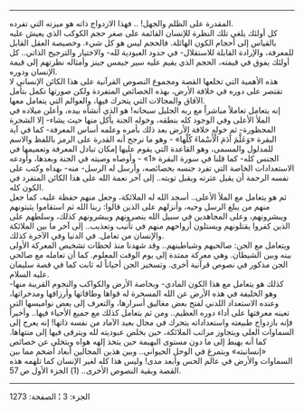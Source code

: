 ------------------------------------------------------------------------

المقدرة على الظلم والجهل! .. فهذا الازدواج ذاته هو ميزته التي تفرده.  
كل أولئك يلغي تلك النظرة للإنسان القائمة على صغر حجم الكوكب الذي يعيش
عليه بالقياس إلى أحجام الكون الهائلة. فالحجم ليس هو كل شيء. وخصيصة العقل
القابل للمعرفة، والإرادة القابلة للاستقلال- في حدود العبودية لله-
والاختيار والترجيح الذاتي.. كل أولئك يفوق في قيمته، الحجم الذي يقيم عليه
سير جيمس جينز وأمثاله نظرتهم إلى قيمة الإنسان ودوره.  
هذه الأهمية التي تخلعها القصة ومجموع النصوص القرآنية على هذا الكائن
الإنساني لا تقتصر على دوره في خلافة الأرض، بهذه الخصائص المتفردة ولكن
صورتها تكمل بتأمل الآفاق والمجالات التي يتحرك فيها، والعوالم التي يتعامل
معها.  
إنه يتعامل تعاملاً مباشراً مع ربه الجليل سبحانه! هو الذي أنشأه بيده، وأعلن
ميلاده في الملأ الأعلى وفي الوجود كله بنطقه، وخوله الجنة يأكل منها حيث
يشاء- إلا الشجرة المحظورة- ثم خوله خلافة الأرض بعد ذلك بأمره وعلمه أساس
المعرفة- كما في آية البقرة «وَعَلَّمَ آدَمَ الْأَسْماءَ كُلَّها» - وهو ما نرجح أنه
القدرة على الرمز باللفظ والاسم للمدلول والمسمى، وهو القاعدة التي يقوم
عليها إمكان تبادل المعرفة وتعميمها في الجنس كله- كما قلنا في سورة البقرة
«1» - وأوصاه وصيته في الجنة وبعدها، وأودعه الاستعدادات الخاصة التي تفرد
جنسه بخصائصه، وأرسل له الرسل- منه- بهداه وكتب على نفسه الرحمة أن يقيل
عثرته ويقبل توبته.. إلى آخر نعمة الله على هذا الكائن المتفرد في الكون
كله.  
ثم هو يتعامل مع الملأ الأعلى.. أسجد الله له الملائكة، وجعل منهم حفظة
عليه، كما جعل منهم من يبلغ الرسل وحيه، وأنزلهم على الذين قالوا: ربنا
الله ثم استقاموا يثبتونهم ويبشرونهم، وعلى المجاهدين في سبيل الله
ينصرونهم ويبشرونهم كذلك، وسلطهم على الذين كفروا يقتلونهم ويستلون أرواحهم
منهم في تأنيب وتعذيب.. إلى آخر ما بين الملائكة والإنسان من تعامل. في
الدنيا وفي الآخرة كذلك.  
ويتعامل مع الجن: صالحيهم وشياطينهم.. وقد شهدنا منذ لحظات تشخيص المعركة
الأولى بينه وبين الشيطان. وهي معركة ممتدة إلى يوم الوقت المعلوم. كما أن
تعامله مع صالحي الجن مذكور في نصوص قرآنية أخرى. وتسخير الجن أحياناً له
ثابت كما في قصة سليمان عليه السلام.  
كذلك هو يتعامل مع هذا الكون المادي- وبخاصة الأرض والكواكب والنجوم
القريبة منها- وهو الخليفة في هذه الأرض عن الله المسخرة له قواها وطاقاتها
وأرزاقها ومدخراتها، وعنده الاستعداد اللدني لفتح بعض مغاليق أسرارها،
والتعرف إلى بعض نواميسها التي تعينه معرفتها على أداء دوره العظيم.. ومن
ثم يتعامل كذلك مع جميع الأحياء فيها.. وأخيراً فإنه بازدواج طبيعته
واستعداداته يتحرك في مجال بعيد الآماد من نفسه ذاتها! إنه يعرج إلى
السماوات العلى ويتجاوز مراتب الملائكة، حين يخلص عبوديته لله ويترقى فيها
إلى منتهاها. كما أنه يهبط إلى ما دون مستوى البهيمة حين يتخذ إلهه هواه
ويتخلى عن خصائص «إنسانيته» ويتمرغ في الوحل الحيواني.. وبين هذين المجالين
أبعاد أضخم مما بين السماوات والأرض في عالم الحس وأبعد مدى! وليس هذا كله
لغير الإنسان كما تلهمه هذه القصة وبقية النصوص الأخرى.. (1) الجزء الأول ص
57.

------------------------------------------------------------------------

الجزء: 3 ¦ الصفحة: 1273
